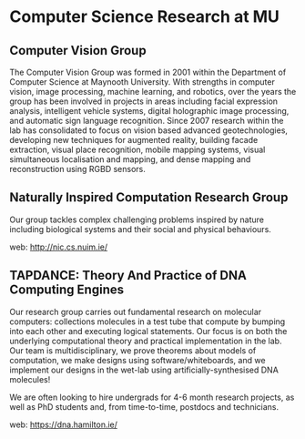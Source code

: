 # Computer Science Research at MU

## Computer Vision Group

The Computer Vision Group was formed in 2001 within the Department of Computer Science at Maynooth University. With strengths in computer vision, image processing, machine learning, and robotics, over the years the group has been involved in projects in areas including facial expression analysis, intelligent vehicle systems, digital holographic image processing, and automatic sign language recognition. Since 2007 research within the lab has consolidated to focus on vision based advanced geotechnologies, developing new techniques for augmented reality, building facade extraction, visual place recognition, mobile mapping systems, visual simultaneous localisation and mapping, and dense mapping and reconstruction using RGBD sensors.

## Naturally Inspired Computation Research Group

Our group tackles complex challenging problems inspired by nature including biological systems and their social and physical behaviours.

web: http://nic.cs.nuim.ie/

## TAPDANCE: Theory And Practice of DNA Computing Engines

Our research group carries out fundamental research on molecular computers: collections molecules in a test tube that compute by bumping into each other and executing logical statements. Our focus is on both the underlying computational theory and practical implementation in the lab. Our team is multidisciplinary, we prove theorems about models of computation, we make designs using software/whiteboards, and we implement our designs in the wet-lab using artificially-synthesised DNA molecules!

We are often looking to hire undergrads for 4-6 month research projects, as well as PhD students and, from time-to-time, postdocs and technicians.

web: https://dna.hamilton.ie/